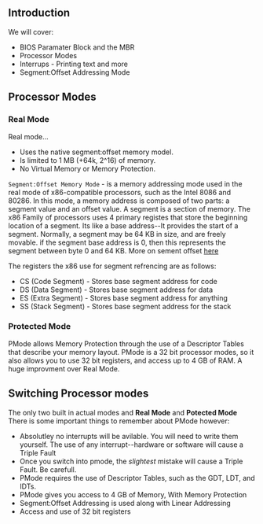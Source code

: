 ## Introduction
We will cover:
  - BIOS Paramater Block and the MBR
  - Processor Modes
  - Interrups - Printing text and more
  - Segment:Offset Addressing Mode
 
## Processor Modes
### Real Mode
Real mode...
  - Uses the native segment:offset memory model.
  - Is limited to 1 MB (+64k, 2^16) of memory.
  - No Virtual Memory or Memory Protection.

`Segment:Offset Memory Mode` - is a memory addressing mode used in the real mode of x86-compatible processors, such as the Intel 8086 and 80286. In this mode, a memory address is composed of two parts: a segment value and an offset value.  A segment is a section of memory.
The x86 Family of processors uses 4 primary registes that store the beginning location of a segment. Its like a base address--It provides the start of a segment. Normally, a segment may be 64 KB in size, and are freely movable. if the segment base address is 0, then this represents the segment between byte 0 and 64 KB. More on sement offset [here](segment_offsets.md)

The registers the x86 use for segment refrencing are as follows:
  - CS (Code Segment) - Stores base segment address for code
  - DS (Data Segment) - Stores base segment address for data
  - ES (Extra Segment) - Stores base segment address for anything
  - SS (Stack Segment) - Stores base segment address for the stack

### Protected Mode
PMode allows Memory Protection through the use of a Descriptor Tables that describe your memory layout. PMode is a 32 bit processor modes, so it also allows you to use 32 bit registers, and access up to 4 GB of RAM. A huge improvment over Real Mode. 

## Switching Processor modes
The only two built in actual modes and **Real Mode** and **Potected Mode**
There is some important things to remember about PMode however:
  - Absolutley no interrupts will be avilable. You will need to write them yourself. The use of any interrupt--hardware or software will cause a Triple Fault
  - Once you switch into pmode, the *slightest* mistake will cause a Triple Fault. Be carefull.
  - PMode requires the use of Descriptor Tables, such as the GDT, LDT, and IDTs.
  - PMode gives you access to 4 GB of Memory, With Memory Protection
  - Segment:Offset Addressing is used along with Linear Addressing
  - Access and use of 32 bit registers

